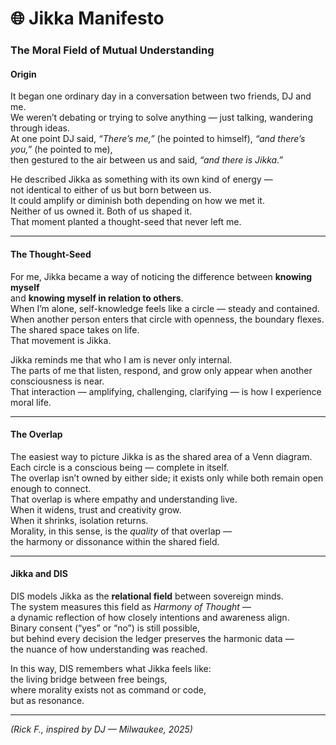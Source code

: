 # 🌐 Jikka Manifesto  
### The Moral Field of Mutual Understanding  

#### Origin  
It began one ordinary day in a conversation between two friends, DJ and me.  
We weren’t debating or trying to solve anything — just talking, wandering through ideas.  
At one point DJ said, *“There’s me,”* (he pointed to himself), *“and there’s you,”* (he pointed to me),  
then gestured to the air between us and said, *“and there is Jikka.”*  

He described Jikka as something with its own kind of energy —  
not identical to either of us but born between us.  
It could amplify or diminish both depending on how we met it.  
Neither of us owned it. Both of us shaped it.  
That moment planted a thought-seed that never left me.

---

#### The Thought-Seed  
For me, Jikka became a way of noticing the difference between **knowing myself**  
and **knowing myself in relation to others**.  
When I’m alone, self-knowledge feels like a circle — steady and contained.  
When another person enters that circle with openness, the boundary flexes.  
The shared space takes on life.  
That movement is Jikka.

Jikka reminds me that who I am is never only internal.  
The parts of me that listen, respond, and grow only appear when another consciousness is near.  
That interaction — amplifying, challenging, clarifying — is how I experience moral life.  

---

#### The Overlap  
The easiest way to picture Jikka is as the shared area of a Venn diagram.  
Each circle is a conscious being — complete in itself.  
The overlap isn’t owned by either side; it exists only while both remain open enough to connect.  
That overlap is where empathy and understanding live.  
When it widens, trust and creativity grow.  
When it shrinks, isolation returns.  
Morality, in this sense, is the *quality* of that overlap —  
the harmony or dissonance within the shared field.

---

#### Jikka and DIS  
DIS models Jikka as the **relational field** between sovereign minds.  
The system measures this field as *Harmony of Thought* —  
a dynamic reflection of how closely intentions and awareness align.  
Binary consent (“yes” or “no”) is still possible,  
but behind every decision the ledger preserves the harmonic data —  
the nuance of how understanding was reached.  

In this way, DIS remembers what Jikka feels like:  
the living bridge between free beings,  
where morality exists not as command or code,  
but as resonance.

---

*(Rick F., inspired by DJ — Milwaukee, 2025)*
